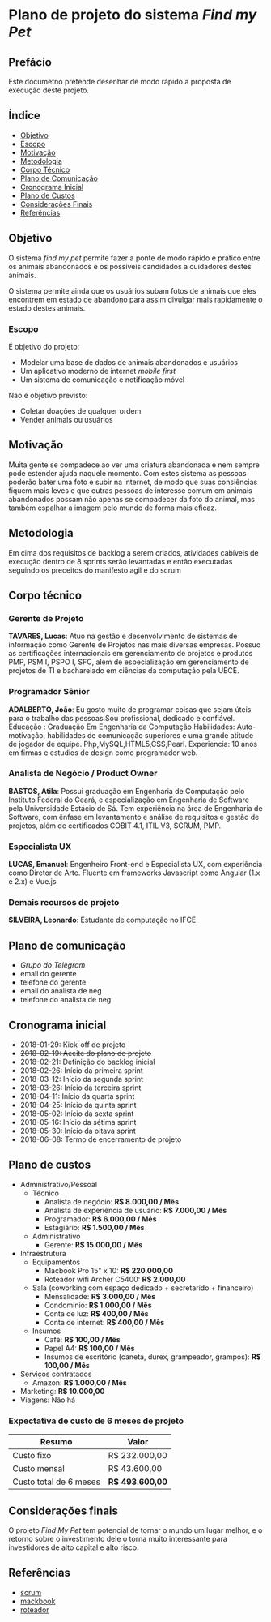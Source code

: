 # Plano de projeto do sistema *Find my Pet*

## Prefácio

Este documetno pretende desenhar de modo rápido a proposta de execução deste projeto.

## Índice

- [Objetivo](#objetivo)
- [Escopo](#escopo)
- [Motivação](#motiva%C3%A7%C3%A3o)
- [Metodologia](#metodologia)
- [Corpo Técnico](#corpo-t%C3%A9cnico)
- [Plano de Comunicação](#plano-de-comunica%C3%A7%C3%A3o)
- [Cronograma Inicial](#cronograma-inicial)
- [Plano de Custos](#plano-de-custos)
- [Considerações Finais](#considera%C3%A7%C3%B5es-finais)
- [Referências](#considera%C3%A7%C3%B5es-finais)

## Objetivo

O sistema *find my pet* permite fazer a ponte de modo rápido e prático entre os animais abandonados e os possíveis candidados a cuidadores destes animais.

O sistema permite ainda que os usuários subam fotos de animais que eles encontrem em estado de abandono para assim divulgar mais rapidamente o estado destes animais.

### Escopo

É objetivo do projeto:

- Modelar uma base de dados de animais abandonados e usuários
- Um aplicativo moderno de internet *mobile first*
- Um sistema de comunicação e notificação móvel

Não é objetivo previsto:

- Coletar doações de qualquer ordem
- Vender animais ou usuários

## Motivação

Muita gente se compadece ao ver uma criatura abandonada e nem sempre pode estender ajuda naquele momento. Com estes sistema as pessoas poderão bater uma foto e subir na internet, de modo que suas consiências fiquem mais leves e que outras pessoas de interesse comum em animais abandonados possam não apenas se compadecer da foto do animal, mas também espalhar a imagem pelo mundo de forma mais eficaz.

## Metodologia

Em cima dos requisitos de backlog a serem criados, atividades cabíveis de execução dentro de 8 sprints serão levantadas e então executadas seguindo os preceitos do manifesto agil e do scrum

## Corpo técnico

### Gerente de Projeto

**TAVARES, Lucas**: Atuo na gestão e desenvolvimento de sistemas de informação como Gerente de Projetos nas mais diversas empresas. Possuo as certificações internacionais em gerenciamento de projetos e produtos PMP, PSM I, PSPO I, SFC, além de especialização em gerenciamento de projetos de TI e bacharelado em ciências da computação pela UECE.

### Programador Sênior

**ADALBERTO, João**: Eu gosto muito de programar coisas que sejam úteis para o trabalho das pessoas.Sou profissional, dedicado e confiável.
Educação : Graduação Em Engenharia da Computação
Habilidades: Auto-motivação, habilidades de comunicação superiores e uma grande atitude de jogador de equipe.
Php,MySQL,HTML5,CSS,Pearl.
Experiencia: 10 anos em firmas e estudios de design como programador web.

### Analista de Negócio / Product Owner

**BASTOS, Átila**: Possui graduação em Engenharia de Computação pelo Instituto Federal do Ceará, e especialização em Engenharia de Software pela Universidade Estácio de Sá. Tem experiência na área de Engenharia de Software, com ênfase em levantamento e análise de requisitos e gestão de projetos, além de certificados COBIT 4.1, ITIL V3, SCRUM, PMP.

### Especialista UX

**LUCAS, Emanuel**: Engenheiro Front-end e Especialista UX, com experiência como Diretor de Arte. Fluente em frameworks Javascript como Angular (1.x e 2.x) e Vue.js

### Demais recursos de projeto

**SILVEIRA, Leonardo**: Estudante de computação no IFCE

## Plano de comunicação

- *Grupo do Telegram*
- email do gerente
- telefone do gerente
- email do analista de neg
- telefone do analista de neg

## Cronograma inicial

- ~~2018-01-29: Kick-off de projeto~~
- ~~2018-02-19: Aceite do plano de projeto~~
- 2018-02-21: Definição do backlog inicial
- 2018-02-26: Início da primeira sprint
- 2018-03-12: Início da segunda sprint
- 2018-03-26: Início da terceira sprint
- 2018-04-11: Início da quarta sprint
- 2018-04-25: Início da quinta sprint
- 2018-05-02: Início da sexta sprint
- 2018-05-16: Início da sétima sprint
- 2018-05-30: Início da oitava sprint
- 2018-06-08: Termo de encerramento de projeto

## Plano de custos

- Administrativo/Pessoal
  - Técnico
    - Analista de negócio: **R$ 8.000,00 / Mês**
    - Analista de experiência de usuário: **R$ 7.000,00 / Mês**
    - Programador: **R$ 6.000,00 / Mês**
    - Estagiário: **R$ 1.500,00 / Mês**
  - Administrativo
    - Gerente: **R$ 15.000,00 / Mês**
- Infraestrutura
  - Equipamentos 
    - Macbook Pro 15" x 10: **R$ 220.000,00**
    - Roteador wifi Archer C5400: **R$ 2.000,00**
  - Sala (coworking com espaço dedicado + secretarido + financeiro)
    - Mensalidade: **R$ 3.000,00 / Mês**
    - Condomínio: **R$ 1.000,00 / Mês**
    - Conta de luz: **R$ 400,00 / Mês**
    - Conta de internet: **R$ 400,00 / Mês**
  - Insumos
    - Café: **R$ 100,00 / Mês**
    - Papel A4: **R$ 100,00 / Mês**
    - Insumos de escritório (caneta, durex, grampeador, grampos): **R$ 100,00 / Mês**
- Serviços contratados
  - Amazon: **R$ 1.000,00 / Mês**
- Marketing: **R$ 10.000,00**
- Viagens: Não há

### Expectativa de custo de 6 meses de projeto

| Resumo                  | Valor                 |
|-------------------------|-----------------------|
| Custo fixo              |      R$ 232.000,00    |
| Custo mensal            |      R$  43.600,00    |
| Custo total de 6 meses  |    **R$ 493.600,00**  |

## Considerações finais

O projeto *Find My Pet* tem potencial de tornar o mundo um lugar melhor, e o retorno sobre o investimento dele o torna muito interessante para investidores de alto capital e alto risco.

## Referências

- [scrum](http://www.desenvolvimentoagil.com.br/scrum/)
- [mackbook](https://www.apple.com/br/shop/buy-mac/macbook-pro/15-polegadas)
- [roteador](https://www.tp-link.com/pt/products/details/cat-9_Archer-C5400.html)
